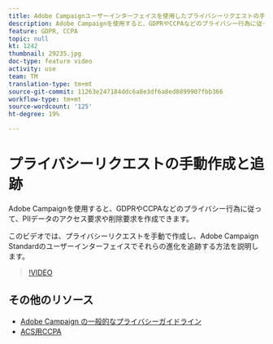 ```yaml
---
title: Adobe Campaignユーザーインターフェイスを使用したプライバシーリクエストの手動作成と追跡
description: Adobe Campaignを使用すると、GDPRやCCPAなどのプライバシー行為に従って、PIIデータのアクセス要求や削除要求を作成できます。 このビデオでは、プライバシーリクエストを手動で作成し、Adobe Campaign Standardのユーザーインターフェイスでそれらの進化を追跡する方法を説明します。
feature: GDPR, CCPA
topic: null
kt: 1242
thumbnail: 29235.jpg
doc-type: feature video
activity: use
team: TM
translation-type: tm+mt
source-git-commit: 11263e247184ddc6a8e3df6a8ed0899907fbb366
workflow-type: tm+mt
source-wordcount: '125'
ht-degree: 19%

---
```



# プライバシーリクエストの手動作成と追跡

Adobe Campaignを使用すると、GDPRやCCPAなどのプライバシー行為に従って、PIIデータのアクセス要求や削除要求を作成できます。

このビデオでは、プライバシーリクエストを手動で作成し、Adobe Campaign Standardのユーザーインターフェイスでそれらの進化を追跡する方法を説明します。

>[!VIDEO](https://video.tv.adobe.com/v/29235?quality=12)

## その他のリソース

* [Adobe Campaign の一般的なプライバシーガイドライン](https://helpx.adobe.com/jp/campaign/kb/campaign-privacy-overview.html)
* [ACS用CCPA](https://helpx.adobe.com/jp/campaign/kb/acs-privacy.html#ccpa)
